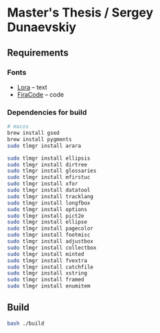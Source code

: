 # Master's Thesis / Sergey Dunaevskiy

## Requirements

### Fonts
- [Lora](https://fonts.google.com/specimen/Lora) – text
- [FiraCode](https://github.com/tonsky/FiraCode) – code

### Dependencies for build

```bash
# macos
brew install gsed
brew install pygments 
sudo tlmgr install arara

sudo tlmgr install ellipsis
sudo tlmgr install dirtree
sudo tlmgr install glossaries
sudo tlmgr install mfirstuc
sudo tlmgr install xfor
sudo tlmgr install datatool
sudo tlmgr install tracklang
sudo tlmgr install longfbox
sudo tlmgr install options
sudo tlmgr install pict2e
sudo tlmgr install ellipse
sudo tlmgr install pagecolor
sudo tlmgr install footmisc
sudo tlmgr install adjustbox
sudo tlmgr install collectbox
sudo tlmgr install minted
sudo tlmgr install fvextra
sudo tlmgr install catchfile
sudo tlmgr install xstring
sudo tlmgr install framed
sudo tlmgr install enumitem
```

## Build

```bash
bash ./build
```